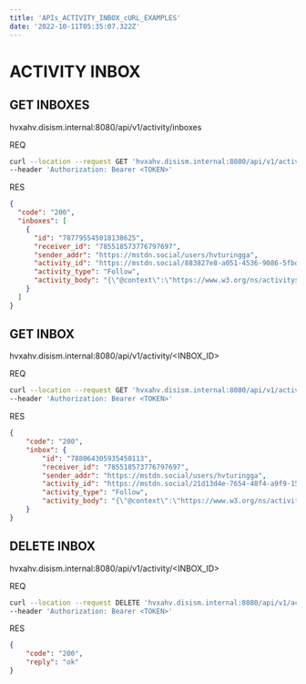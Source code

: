 ```yaml
---
title: 'APIs_ACTIVITY_INBOX_cURL_EXAMPLES'
date: '2022-10-11T05:35:07.322Z'
---
```


# ACTIVITY INBOX

## GET INBOXES
hvxahv.disism.internal:8080/api/v1/activity/inboxes

REQ
```bash
curl --location --request GET 'hvxahv.disism.internal:8080/api/v1/activity/inboxes' \
--header 'Authorization: Bearer <TOKEN>'
```
RES
```json
{
  "code": "200",
  "inboxes": [
    {
      "id": "787795545018138625",
      "receiver_id": "785518573776797697",
      "sender_addr": "https://mstdn.social/users/hvturingga",
      "activity_id": "https://mstdn.social/883827e8-a051-4536-9086-5fbd22018c27",
      "activity_type": "Follow",
      "activity_body": "{\"@context\":\"https://www.w3.org/ns/activitystreams\",\"id\":\"https://mstdn.social/883827e8-a051-4536-9086-5fbd22018c27\",\"type\":\"Follow\",\"actor\":\"https://mstdn.social/users/hvturingga\",\"object\":\"https://halfmemories.com/u/hvturingga\"}"
    }
  ]
}
```

## GET INBOX
hvxahv.disism.internal:8080/api/v1/activity/<INBOX_ID>

REQ
```bash
curl --location --request GET 'hvxahv.disism.internal:8080/api/v1/activity/<INBOX_ID>' \
--header 'Authorization: Bearer <TOKEN>'
```
RES
```json
{
    "code": "200",
    "inbox": {
        "id": "788064305935450113",
        "receiver_id": "785518573776797697",
        "sender_addr": "https://mstdn.social/users/hvturingga",
        "activity_id": "https://mstdn.social/21d13d4e-7654-48f4-a9f9-157a54616859",
        "activity_type": "Follow",
        "activity_body": "{\"@context\":\"https://www.w3.org/ns/activitystreams\",\"id\":\"https://mstdn.social/21d13d4e-7654-48f4-a9f9-157a54616859\",\"type\":\"Follow\",\"actor\":\"https://mstdn.social/users/hvturingga\",\"object\":\"https://halfmemories.com/u/hvturingga\"}"
    }
}
```

## DELETE INBOX
hvxahv.disism.internal:8080/api/v1/activity/<INBOX_ID>

REQ
```bash
curl --location --request DELETE 'hvxahv.disism.internal:8080/api/v1/activity/<INBOX_ID>' \
--header 'Authorization: Bearer <TOKEN>'
```
RES
```json
{
    "code": "200",
    "reply": "ok"
}
```
